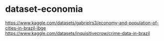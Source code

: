 # dataset-economia
https://www.kaggle.com/datasets/gabrielrs3/economy-and-population-of-cities-in-brazil-ibge
https://www.kaggle.com/datasets/inquisitivecrow/crime-data-in-brazil
